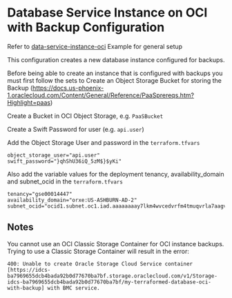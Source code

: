 Database Service Instance on OCI with Backup Configuration
==========================================================

Refer to [data-service-instance-oci](../data-service-instance-oci) Example for general setup

This configuration creates a new database instance configured for backups.

Before being able to create an instance that is configured with backups you must first follow the sets to Create an Object Storage Bucket for storing the Backup
(https://docs.us-phoenix-1.oraclecloud.com/Content/General/Reference/PaaSprereqs.htm?Highlight=paas)


Create a Bucket in OCI Object Storage, e.g. `PaaSBucket`

Create a Swift Password for user (e.g. `api.user`)

Add the Object Storage User and password in the `terraform.tfvars`

```
object_storage_user="api.user"
swift_password="}qhShU36iQ_5zM$}$yKi"
```

Also add the variable values for the deployment tenancy, availability_domain and subnet_ocid in the `terraform.tfvars`

```
tenancy="gse00014447"
availability_domain="orxe:US-ASHBURN-AD-2"
subnet_ocid="ocid1.subnet.oc1.iad.aaaaaaaay7lkm4wvcedvrfm4tmuqvrla7aagv4voaufo3lbl4s7bzfsfe2ua"
```


Notes
-----

You cannot use an OCI Classic Storage Container for OCI instance backups. Trying to use a Classic Storage Container will result in the error:

```
400: Unable to create Oracle Storage Cloud Service container [https://idcs-ba7969655dcb4bada92b0d77670ba7bf.storage.oraclecloud.com/v1/Storage-idcs-ba7969655dcb4bada92b0d77670ba7bf/my-terraformed-database-oci-with-backup] with BMC service.
```
